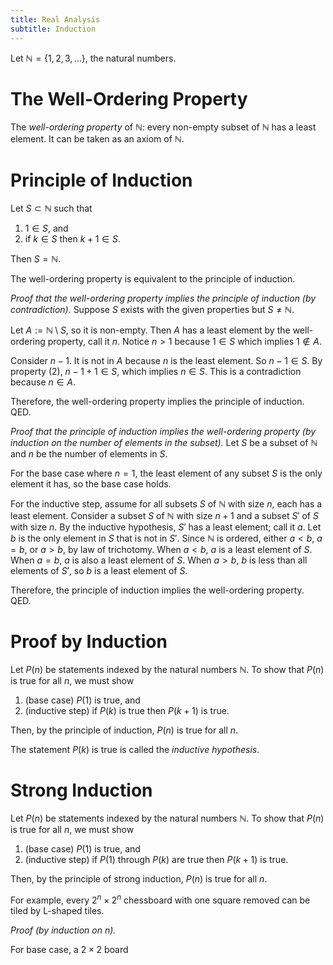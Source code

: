```yaml
---
title: Real Analysis
subtitle: Induction
---
```


Let $\mathbb{N} = \{1, 2, 3, \dots\}$, the natural numbers.

# The Well-Ordering Property

The _well-ordering property_ of $\mathbb{N}$: every non-empty subset of $\mathbb{N}$ has a least element. It can be taken as an axiom of $\mathbb{N}$.

# Principle of Induction

Let $S \subset \mathbb{N}$ such that

1. $1 \in S$, and
2. if $k \in S$ then $k + 1 \in S$.

Then $S = \mathbb{N}$.

The well-ordering property is equivalent to the principle of induction.

_Proof that the well-ordering property implies the principle of induction (by contradiction)._ Suppose $S$ exists with the given properties but $S \neq \mathbb{N}$.

Let $A := \mathbb{N} \setminus S$, so it is non-empty. Then $A$ has a least element by the well-ordering property, call it $n$. Notice $n > 1$ because $1 \in S$ which implies $1 \notin A$.

Consider $n - 1$. It is not in $A$ because $n$ is the least element. So $n - 1 \in S$. By property (2), $n - 1 + 1 \in S$, which implies $n \in S$. This is a contradiction because $n \in A$.

Therefore, the well-ordering property implies the principle of induction. QED.

_Proof that the principle of induction implies the well-ordering property (by induction on the number of elements in the subset)._ Let $S$ be a subset of $\mathbb{N}$ and $n$ be the number of elements in $S$.

For the base case where $n = 1$, the least element of any subset $S$ is the only element it has, so the base case holds.

For the inductive step, assume for all subsets $S$ of $\mathbb{N}$ with size $n$, each has a least element. Consider a subset $S$ of $\mathbb{N}$ with size $n + 1$ and a subset $S'$ of $S$ with size $n$. By the inductive hypothesis, $S'$ has a least element; call it $a$. Let $b$ is the only element in $S$ that is not in $S'$. Since $\mathbb{N}$ is ordered, either $a < b$, $a = b$, or $a > b$, by law of trichotomy. When $a < b$, $a$ is a least element of $S$. When $a = b$, $a$ is also a least element of $S$. When $a > b$, $b$ is less than all elements of $S'$, so $b$ is a least element of $S$.

Therefore, the principle of induction implies the well-ordering property. QED.

# Proof by Induction

Let $P(n)$ be statements indexed by the natural numbers $\mathbb{N}$. To show that $P(n)$ is true for all $n$, we must show

1. (base case) $P(1)$ is true, and
2. (inductive step) if $P(k)$ is true then $P(k + 1)$ is true.

Then, by the principle of induction, $P(n)$ is true for all $n$.

The statement $P(k)$ is true is called the _inductive hypothesis_.

# Strong Induction

Let $P(n)$ be statements indexed by the natural numbers $\mathbb{N}$. To show that $P(n)$ is true for all $n$, we must show

1. (base case) $P(1)$ is true, and
2. (inductive step) if $P(1)$ through $P(k)$ are true then $P(k + 1)$ is true.

Then, by the principle of strong induction, $P(n)$ is true for all $n$.

For example, every $2^n \times 2^n$ chessboard with one square removed can be tiled by L-shaped tiles.

_Proof (by induction on $n$)._

For base case, a $2 \times 2$ board 
